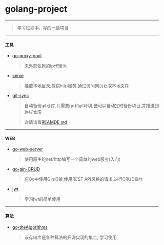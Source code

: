 # golang-project

---
> 学习过程中，写的一些项目

---

#### 工具
- [go-proxy-pool](https://github.com/WangJiu-czy/golang-demo/tree/main/go-proxy-pool)
  >无外部依赖的ip代理池

- [serve](https://github.com/WangJiu-czy/golang-demo/tree/main/serve)
  >挂载本地目录,提供http服务,通过访问网页获取本地文件

- [git-sync](https://github.com/WangJiu-czy/golang-demo/tree/main/git-sync)
  >自动备份git仓库,只需要go和git环境,便可以自动定时备份项目,并推送到远程仓库
  >
  > 详情请看[REAMDE.md](https://github.com/WangJiu-czy/golang-demo/blob/main/git-sync/README.md)

---
#### WEB
- [go-web-server](https://github.com/WangJiu-czy/golang-demo/tree/main/go-web-server)
  >使用原生的net/http编写一个简单的web服务(入门)


- [go-gin-CRUD](https://github.com/WangJiu-czy/golang-demo/tree/main/go-gin-CRUD) 
  >在Go中使用Gin框架,使用REST API风格的请求,进行CRUD操作

- [jwt](https://github.com/WangJiu-czy/golang-demo/tree/main/jwt)
  >学习jwt的简单使用
---

#### 算法
- [go-theAlgorithms](https://github.com/WangJiu-czy/golang-demo/tree/main/go-theAlgorithms)
   >该存储库是各种算法的开源实现的集合, 学习使用


